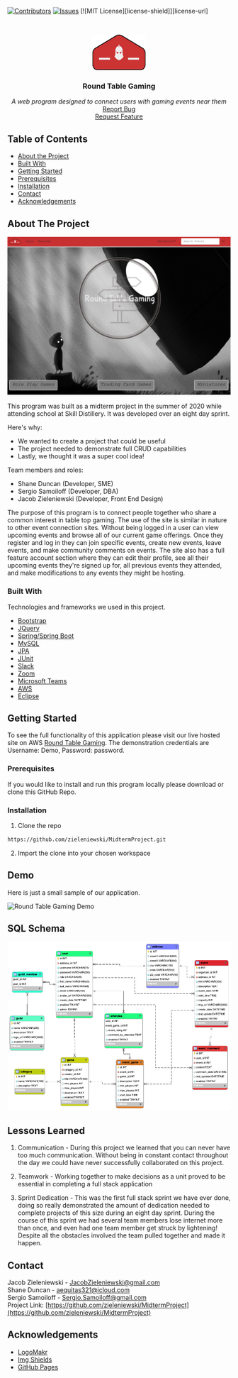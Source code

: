 
[![Contributors][contributors-shield]][contributors-url]
[![Issues][issues-shield]][issues-url]
[![MIT License][license-shield]][license-url]




<!-- PROJECT LOGO -->
<br />
<p align="center">
<a href="https://github.com/zieleniewski/MidtermProject">
    <img src="images/newRoundTableLogo.png" alt="Logo" width="120" height="80">
</a>

  <h3 align="center">Round Table Gaming</h3>

  <p align="center">
  <em>A web program designed to connect users with gaming events near them</em>
    <br />
    <a href="https://github.com/othneildrew/Best-README-Template/issues">Report Bug</a>
    <br />
    <a href="https://github.com/othneildrew/Best-README-Template/issues">Request Feature</a>
  </p>
</p>



<!-- TABLE OF CONTENTS -->
## Table of Contents

* [About the Project](#about-the-project)
* [Built With](#built-with)
* [Getting Started](#getting-started)
* [Prerequisites](#prerequisites)
* [Installation](#installation)
* [Contact](#contact)
* [Acknowledgements](#acknowledgements)



<!-- ABOUT THE PROJECT -->
## About The Project

![Product Name Screen Shot][product-screenshot]

This program was built as a midterm project in the summer of 2020 while attending school at Skill Distillery. It was developed over an eight day sprint.

Here's why:
* We wanted to create a project that could be useful
* The project needed to demonstrate full CRUD capabilities
* Lastly, we thought it was a super cool idea!

Team members and roles:
* Shane Duncan (Developer, SME)
* Sergio Samoiloff (Developer, DBA)
* Jacob Zieleniewski (Developer, Front End Design)

The purpose of this program is to connect people together who share a common interest in table top gaming. The use of the site is similar in nature to other event connection sites. Without being logged in a user can view upcoming events and browse all of our current game offerings. Once they register and log in they can join specific events, create new events, leave events, and make community comments on events. The site also has a full feature account section where they can edit their profile, see all their upcoming events they're signed up for, all previous events they attended, and make modifications to any events they might be hosting.

### Built With
Technologies and frameworks we used in this project.
* [Bootstrap](https://getbootstrap.com)
* [JQuery](https://jquery.com)
* [Spring/Spring Boot](https://spring.io/)
* [MySQL](https://www.mysql.com/)
* [JPA](https://docs.oracle.com/javaee/6/tutorial/doc/bnbpz.html)
* [JUnit](https://junit.org/junit5/)
* [Slack](https://slack.com/)
* [Zoom](https://zoom.us/)
* [Microsoft Teams](https://www.microsoft.com/en-us/microsoft-365/microsoft-teams/group-chat-software)
* [AWS](https://aws.amazon.com/)
* [Eclipse](https://www.eclipse.org/ide/)



<!-- GETTING STARTED -->
## Getting Started

To see the full functionality of this application please visit our live hosted site on AWS [Round Table Gaming](http://3.22.232.111:8080/RoundTableGaming). The demonstration credentials are Username: Demo, Password: password.

### Prerequisites

If you would like to install and run this program locally please download or clone this GitHub Repo.



### Installation

1. Clone the repo

```sh
https://github.com/zieleniewski/MidtermProject.git
```
2. Import the clone into your chosen workspace




<!-- USAGE EXAMPLES -->
## Demo

Here is just a small sample of our application.

![Round Table Gaming Demo](demo/demo.gif)


## SQL Schema

![SQL Schema][schema]


## Lessons Learned

1. Communication - During this project we learned that you can never have too much communication. Without being in constant contact throughout the day we could have never successfully collaborated on this project.

2. Teamwork -  Working together to make decisions as a unit proved to be essential in completing a full stack application

3. Sprint Dedication - This was the first full stack sprint we have ever done, doing so really demonstrated the amount of dedication needed to complete projects of this size during an eight day sprint. During the course of this sprint we had several team members lose internet more than once, and even had one team member get struck by lightening! Despite all the obstacles involved the team pulled together and made it happen.


<!-- CONTACT -->
## Contact

Jacob Zieleniewski -  JacobZieleniewski@gmail.com <br />
Shane Duncan -  aequitas321@icloud.com <br />
Sergio Samoiloff - Sergio.Samoiloff@gmail.com <br />
Project Link: [https://github.com/zieleniewski/MidtermProject](https://github.com/zieleniewski/MidtermProject)



<!-- ACKNOWLEDGEMENTS -->
## Acknowledgements
* [LogoMakr](logomakr.com)
* [Img Shields](https://shields.io)
* [GitHub Pages](https://pages.github.com)






<!-- MARKDOWN LINKS & IMAGES -->
<!-- https://www.markdownguide.org/basic-syntax/#reference-style-links -->
[contributors-shield]: https://img.shields.io/github/contributors/othneildrew/Best-README-Template.svg?style=flat-square
[contributors-url]: https://github.com/zieleniewski/MidtermProject/graphs/contributors
[issues-shield]: https://img.shields.io/github/issues/othneildrew/Best-README-Template.svg?style=flat-square
[issues-url]: https://github.com/zieleniewski/MidtermProject/issues
[product-screenshot]: images/screenshot.png
[schema]: images/roundtabledb.png
